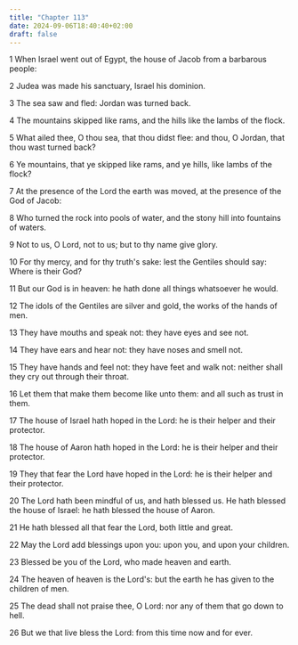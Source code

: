 ```yaml
---
title: "Chapter 113"
date: 2024-09-06T18:40:40+02:00
draft: false
---
```




1 When Israel went out of Egypt, the house of Jacob from a barbarous people:

2 Judea was made his sanctuary, Israel his dominion.

3 The sea saw and fled: Jordan was turned back.

4 The mountains skipped like rams, and the hills like the lambs of the flock.

5 What ailed thee, O thou sea, that thou didst flee: and thou, O Jordan, that thou wast turned back?

6 Ye mountains, that ye skipped like rams, and ye hills, like lambs of the flock?

7 At the presence of the Lord the earth was moved, at the presence of the God of Jacob:

8 Who turned the rock into pools of water, and the stony hill into fountains of waters.

9 Not to us, O Lord, not to us; but to thy name give glory.

10 For thy mercy, and for thy truth's sake: lest the Gentiles should say: Where is their God?

11 But our God is in heaven: he hath done all things whatsoever he would.

12 The idols of the Gentiles are silver and gold, the works of the hands of men.

13 They have mouths and speak not: they have eyes and see not.

14 They have ears and hear not: they have noses and smell not.

15 They have hands and feel not: they have feet and walk not: neither shall they cry out through their throat.

16 Let them that make them become like unto them: and all such as trust in them.

17 The house of Israel hath hoped in the Lord: he is their helper and their protector.

18 The house of Aaron hath hoped in the Lord: he is their helper and their protector.

19 They that fear the Lord have hoped in the Lord: he is their helper and their protector.

20 The Lord hath been mindful of us, and hath blessed us. He hath blessed the house of Israel: he hath blessed the house of Aaron.

21 He hath blessed all that fear the Lord, both little and great.

22 May the Lord add blessings upon you: upon you, and upon your children.

23 Blessed be you of the Lord, who made heaven and earth.

24 The heaven of heaven is the Lord's: but the earth he has given to the children of men.

25 The dead shall not praise thee, O Lord: nor any of them that go down to hell.

26 But we that live bless the Lord: from this time now and for ever.

